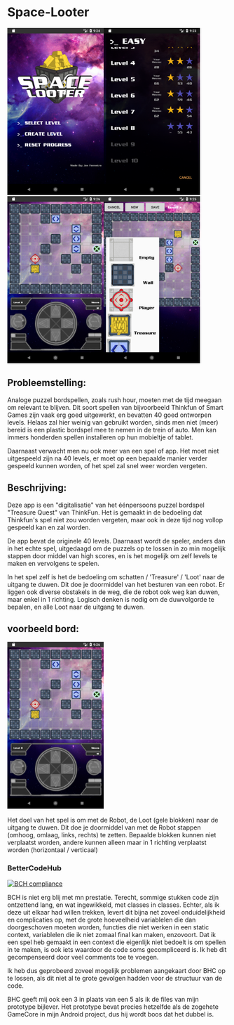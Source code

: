 # Space-Looter

<img src="doc/documentation/phase%20final%20screenshots/Menu.png" alt="Drawing" width="220" height="380"/><img src="doc/documentation/phase%20final%20screenshots/device-2018-02-01-152404.png" alt="Drawing" width="220" height="380"/><img src="doc/documentation/phase%20final%20screenshots/Game.png" alt="Drawing" width="220" height="380"/><img src="doc/documentation/phase%20final%20screenshots/Create.png" alt="Drawing" width="220" height="380"/>

## Probleemstelling:
Analoge puzzel bordspellen, zoals rush hour, moeten met de tijd meegaan om relevant te blijven. Dit soort spellen van bijvoorbeeld Thinkfun of Smart Games zijn vaak erg goed uitgewerkt, en bevatten 40 goed ontworpen levels. Helaas zal hier weinig van gebruikt worden, sinds men niet (meer) bereid is een plastic bordspel mee te nemen in de trein of auto. Men kan immers honderden spellen installeren op hun mobieltje of tablet. 

Daarnaast verwacht men nu ook meer van een spel of app. Het moet niet uitgespeeld zijn na 40 levels, er moet op een bepaalde manier verder gespeeld kunnen worden, of het spel zal snel weer worden vergeten. 

## Beschrijving:

Deze app is een "digitalisatie" van het éénpersoons puzzel bordspel "Treasure Quest" van ThinkFun. Het is gemaakt in de bedoeling dat Thinkfun's spel niet zou worden vergeten, maar ook in deze tijd nog vollop gespeeld kan en zal worden.

De app bevat de originele 40 levels. Daarnaast wordt de speler, anders dan in het echte spel, uitgedaagd om de puzzels op te lossen in zo min mogelijk stappen door middel van high scores, en is het mogelijk om zelf levels te maken en vervolgens te spelen.

In het spel zelf is het de bedoeling om schatten / 'Treasure' / 'Loot' naar de uitgang te duwen. Dit doe je doormiddel van het besturen van een robot. Er liggen ook diverse obstakels in de weg, die de robot ook weg kan duwen, maar enkel in 1 richting. Logisch denken is nodig om de duwvolgorde te bepalen, en alle Loot naar de uitgang te duwen.

## voorbeeld bord:

<img src="doc/documentation/phase%20final%20screenshots/Game.png" alt="Drawing" width="220" height="380"/>

Het doel van het spel is om met de Robot, de Loot (gele blokken) naar de uitgang te duwen. Dit doe je doormiddel van met de Robot stappen (omhoog, omlaag, links, rechts) te zetten. Bepaalde blokken kunnen niet verplaatst worden, andere kunnen alleen maar in 1 richting verplaatst worden (horizontaal / verticaal)

### BetterCodeHub 
[![BCH compliance](https://bettercodehub.com/edge/badge/josfeenstra/Space-Looter?branch=master)](https://bettercodehub.com/)

BCH is niet erg blij met mn prestatie. Terecht, sommige stukken code zijn ontzettend lang, en wat ingewikkeld, met classes in classes. Echter, als ik deze uit elkaar had willen trekken, levert dit bijna net zoveel onduidelijkheid en complicaties op, met de grote hoeveelheid variablelen die dan doorgeschoven moeten worden, functies die niet werken in een static context, variablelen die ik niet zomaal final kan maken, enzovoort. Dat ik een spel heb gemaakt in een context die eigenlijk niet bedoelt is om spellen in te maken, is ook iets waardoor de code soms gecompliceerd is. Ik heb dit gecompenseerd door veel comments toe te voegen. 

Ik heb dus geprobeerd zoveel mogelijk problemen aangekaart door BHC op te lossen, als dit niet al te grote gevolgen hadden voor de structuur van de code. 

BHC geeft mij ook een 3 in plaats van een 5 als ik de files van mijn prototype bijlever. Het prototype bevat precies hetzelfde als de zogehete GameCore in mijn Android project, dus hij wordt boos dat het dubbel is.  

